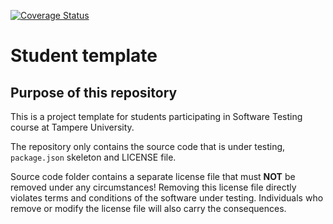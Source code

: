 [![Coverage Status](https://coveralls.io/repos/github/JaaNau/TestAssignment/badge.svg?branch=main)](https://coveralls.io/github/JaaNau/TestAssignment?branch=main)

# Student template

## Purpose of this repository

This is a project template for students participating in Software Testing course
at Tampere University.

The repository only contains the source code that is under testing, `package.json` skeleton
and LICENSE file.

Source code folder contains a separate license file that must **NOT** be removed under any circumstances!
Removing this license file directly violates terms and conditions of the software under testing.
Individuals who remove or modify the license file will also carry the consequences.

